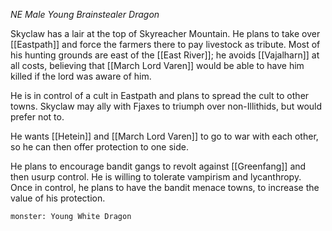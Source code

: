 *NE Male Young Brainstealer Dragon*

Skyclaw has a lair at the top of Skyreacher Mountain. He plans to take over [[Eastpath]] and force the farmers there to pay livestock as tribute. Most of his hunting grounds are east of the [[East River]]; he avoids [[Vajalharn]] at all costs, believing that [[March Lord Varen]] would be able to have him killed if the lord was aware of him.

He is in control of a cult in Eastpath and plans to spread the cult to other towns. Skyclaw may ally with Fjaxes to triumph over non-Illithids, but would prefer not to.

He wants [[Hetein]] and [[March Lord Varen]] to go to war with each other, so he can then offer protection to one side.

He plans to encourage bandit gangs to revolt against [[Greenfang]] and then usurp control. He is willing to tolerate vampirism and lycanthropy. Once in control, he plans to have the bandit menace towns, to increase the value of his protection.

```statblock
monster: Young White Dragon
```